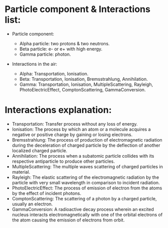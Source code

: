 # Particle component & Interactions list:
- Particle component:
  - Alpha particle: two protons & two neutrons.
  - Beta particle: e- or e+ with high energy.
  - Gamma particle: photon.

- Interactions in the air:
  - Alpha: Transportation, Ionisation.
  - Beta: Transportation, Ionisation, Bremsstrahlung, Annihilation.
  - Gamma: Transportation, Ionisation, MultipleScattering, Rayleigh, PhotoElectricEffect, ComptonScattering, GammaConversion.

# Interactions explanation:
- Transportation: Transfer process without any loss of energy.
- Ionisation: The process by which an atom or a molecule acquires a negative or positive charge by gaining or losing electrons.
- Bremsstrahlung: The process of production of electromagnetic radiation during the deceleration of charged particle by the deflection of another localized charged particle.
- Annihilation: The process when a subatomic particle collides with its respective antiparticle to produce other particles.
- MultipleScattering: The multiple waves scattering of charged particles in material.
- Rayleigh: The elastic scattering of the electromagnetic radiation by the particle with very small wavelength in comparison to incident radiation.
- PhotoElectricEffect: The process of emission of electron from the atoms by the effect of incident photons.
- ComptonScattering: The scattering of a photon by a charged particle, usually an electron.
- GammaConversion: A radioactive decay process wherein an excited nucleus interacts electromagnetically with one of the orbital electrons of the atom causing the emission of electrons from orbit.

